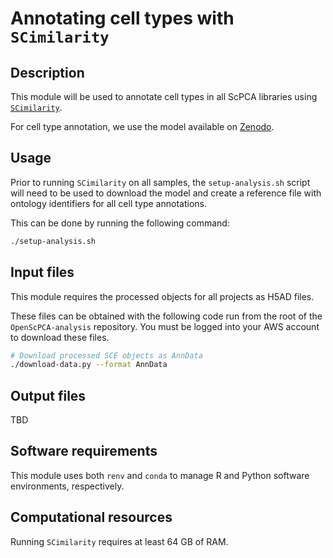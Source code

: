 # Annotating cell types with `SCimilarity`

## Description

This module will be used to annotate cell types in all ScPCA libraries using [`SCimilarity`](https://genentech.github.io/scimilarity/index.html). 

For cell type annotation, we use the model available on [Zenodo](https://zenodo.org/records/10685499). 

## Usage

Prior to running `SCimilarity` on all samples, the `setup-analysis.sh` script will need to be used to download the model and create a reference file with ontology identifiers for all cell type annotations. 

This can be done by running the following command: 
```sh
./setup-analysis.sh
```


## Input files

This module requires the processed objects for all projects as H5AD files. 

These files can be obtained with the following code run from the root of the `OpenScPCA-analysis` repository.
You must be logged into your AWS account to download these files.

```sh
# Download processed SCE objects as AnnData
./download-data.py --format AnnData
```

## Output files

TBD

## Software requirements

This module uses both `renv` and `conda` to manage R and Python software environments, respectively.

## Computational resources

Running `SCimilarity` requires at least 64 GB of RAM.  
